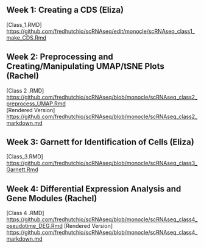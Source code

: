 ## Week 1: Creating a CDS (Eliza)
[Class_1.RMD] https://github.com/fredhutchio/scRNAseq/edit/monocle/scRNAseq_class1_make_CDS.Rmd
## Week 2: Preprocessing and Creating/Manipulating UMAP/tSNE Plots (Rachel)
[Class 2 .RMD] https://github.com/fredhutchio/scRNAseq/blob/monocle/scRNAseq_class2_preprocess_UMAP.Rmd  
[Rendered Version] https://github.com/fredhutchio/scRNAseq/blob/monocle/scRNAseq_class2_markdown.md
## Week 3: Garnett for Identification of Cells (Eliza)
[Class_3.RMD] https://github.com/fredhutchio/scRNAseq/blob/monocle/scRNAseq_class3_Garnett.Rmd
## Week 4: Differential Expression Analysis and Gene Modules (Rachel)
[Class 4 .RMD] https://github.com/fredhutchio/scRNAseq/blob/monocle/scRNAseq_class4_pseudotime_DEG.Rmd
[Rendered Version] https://github.com/fredhutchio/scRNAseq/blob/monocle/scRNAseq_class4_markdown.md
